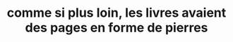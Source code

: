 ---
layout: posts
img: "/assets/1.jpg"
title: comme si plus loin, les livres avaient des pages en forme de pierres
categories: accueil
exerpt : film
annee : 2020
---